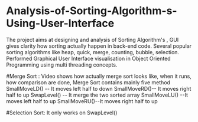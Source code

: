 # Analysis-of-Sorting-Algorithm-s-Using-User-Interface
The project aims at designing and analysis of Sorting Algorithm's , GUI gives clarity how sorting actually happen in back-end code.
Several popular sorting algorithms like heap, quick, merge, counting, bubble, selection. Performed Graphical
User Interface visualisation in Object Oriented Programming using multi threading concepts.

#Merge Sort : Video shows how actually merge sort looks like, when it runs, how comparison are done, Merge Sort contains mainly five method
SmallMoveLD() -- It moves left half to down SmallMoveRD()-- It moves right half to up SwapLevel() -- It merge the two sorted array SmallMoveLU() --It moves left half to up SmallMoveRU()--It moves right half to up

#Selection Sort: It only works on SwapLevel()

